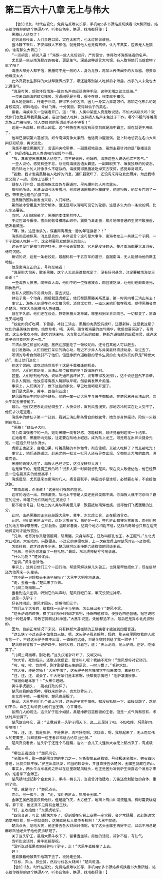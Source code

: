 # 第二百六十八章 无上与伟大
        【告知书友，时代在变化，免费站点难以长存，手机app多书源站点切换看书大势所趋，站长给你推荐的这个换源APP，听书音色多、换源、找书都好使！】
       黑螣让人给吃了！
       这则消息传出，人们目瞪口呆，实在太邪门，也太过惊世骇俗。
       当冷静下来后，不仅海族人不相信，就是其他人也觉得离谱，认为不真实，应该是人杜撰的，谁有那么大胃口？
       “一派胡言，胡说八道！”海族一些人先后驳斥，严厉警告，休得败坏海族强者的名声。
       尤其是一些从南海登岸的强者，更是生气，深感这种谣言太可恨，有人敢将他们当成食物？疯了吗？
       海族大部分人都不信，黑螣可不是一般的人，身为龙族，再加上传传闻中的大杀器，想要杀他难度太大！
       此外真要发生那样的大战早就传出来了，哪还能等到被人吃掉后才泄露，出手的人未免也太沉得住气。
       “真是可笑，想败坏我南海一脉的名声也应该换种手段，这种无稽之谈太低级。”
       一位来自南海的蚌女嗤笑，言语间尽是不屑，很不在意，根本就不相信。
       自从她登岸后，行走于世间，获得不小的名声，因为一身实力非常可怕，再加之化形后的她身段窈窕，明眸皓齿，青丝飞舞，十分美丽，获得蚌仙子的美名。
       接着，海族中又一位强者开口，道：“嘿，人类中某些人真是敢说话，不怕大祸临头吗？就凭你们也敢羞辱我黑螣兄弟，妄谈他被人吃掉，这样损人名声未免过于下作。哪个不服气等着黑龙族上门横扫吧，凭人类目前的所谓高手还不够看！”
       这是一头虎鲸，称得上凶猛，这个种族在天地没有异变前就是海中霸主，现在就更不用说了。
       他早已撕裂第六道枷锁，如今南海竞争太激烈，他远离血腥漩涡，登上陆地想要在名山大川间获取机缘，再次进化。
       海族不相信黑螣死了，言语间夹枪带棒，一副蔑视地姿态，虽然主要针对的是“散播谣言者”，但却对陆上的人类也相当傲慢与不屑。
       “唉，真希望黑螣真被人给吃了，而不是谣传，他妈的，海族这些人说话也忒不客气。”
       一些人议论，感觉有些不忿，总觉得海族言语太霸道，一副睥睨天下、唯我独尊的的姿态。
       说的陆地上的人好像多么不堪似的，海族觉得黑螣被吃掉天方夜谭，感觉非常可笑。
       “抱歉，我才发完黑螣被人吃掉的消息，通讯器就坏了，还没有来得及发出照片，为此我特意又跑了一趟，现在上证据！”
       就在人们不忿，暗感海族太自负与霸道时，早先爆料的人再次露头。
       依照他所说，三清山如今冰天雪地，他那通讯器摔进冰窟窿里，彻底损毁，他又专门跑了一趟，带来更先进的拍摄工具。
       当黑螣的照片被发出来后，人们哗然。
       虽然被冰雪覆盖大部分躯体，但还是可以清晰可见它的轮廓，这是多么大的一条蛟蛇啊，比火车还要长。
       当时，人们就眼晕了，黑螣的本体果然吓人。
       不过它如今很惨，雪白的骸骨横陈山岭中，震慑飞禽走兽，那片地带普通的生灵不敢接近，透发着威压。
       “啊，谁，这是谁杀的，谋害南海黑龙一脉的年轻强者？！”
       海族彻底被惊呆，消息是真的，并非谣言？这可是大事件，南海老龙王一共就三个子嗣，一下子就被人吃掉一个，这必然要引发他惊天的怒火。
       这头老龙可是相当的护犊子，绝不会善罢甘休，它若是发狂的话，整片南海都要大浪滔天，诸岛沉陷。
       确切的说，这是一条老蛟蛇，最起码有一千五百年的道行，盘踞南海，无人能撼动他的霸主地位。
       他是南海真正的王，号称至强者！
       “真是胆大包天，敢杀黑螣，这个人无论是谁都死定了，没有任何悬念，注定要被南海龙王击杀！”
       一些海族人愤懑，同来自大海，他们中的一位强者被杀，而且被吃掉，让他们也颜面无光，同仇敌忾。
       也有人说照片不见得为真，要去求证。
       蚌仙子第一个动身，而后就是虎鲸王，他们都跟黑螣关系莫逆，第一时间向着三清山杀去！
       事实上，海族人到现在也不太相信呢，消息太突然，一直以来他们都在看戏，觉得黑螣会虐杀楚风，持掌大杀器横扫人族诸雄。
       就在不久前，他们还在谈论，静等黑螣大发神威，哪里料到半日间而已，一切都变了，简直是天塌地陷！
       “蛟蛇肉真好吃啊，下雪后，冰封三清山，黑螣的肉质没有腐坏，还很新鲜，这是我这辈子吃到的最美味的食物，绝世珍肴。唔，天啊，蕴含着海量的血气精华，我感觉要突破了，有奇效，这么多我吃不完，胆大的快来吧。火车那么粗长的蛟蛇，挣断六道枷锁的凶猛生灵，或许这辈子也只能吃到这一次。”
       三清山那位相当的大胆，居然在那里吃了一顿蛟蛇肉，还号召其他人可以赶去。
       这引发轰动，人们目瞪口呆后的确心动，附近不少异人与异类最终直接动身，杀过去了。
       所谓的珍肴自然吸引不了他们，但是挣断六道枷锁的恐怖生灵的血肉或许真的算是“稀世大药”，能让他们进化！
       在这个世间，谁吃过绝世高手？这是千载难逢的机会。
       同时，人们也意识倒，三清山那位故意的吧？跟海族作对。
       甚至，人们想到他的话，说早先通讯器坏掉了，没有来得及发照片，这个说法显然不靠谱。
       许多人猜测，他故意等海族人跳脚驳斥呢，然后再发照片奚落。
       事实上，人们猜对了，做下这些的家伙，早已吃饱喝足开溜了。
       他们是大黑牛、黄牛、西伯利亚虎！
       楚风跟两头牛时刻保持联系，他的一举一动大黑牛与黄牛都知道，在楚风离开三清山时，两头牛就去接替他了。
       最后，他们又把东北虎给喊去了，大快朵颐，直到风雪漫天，那地方冷的实在让人受不了，他们才决定退走。
       海族中的蚌仙子第一个赶到，看到三清山那条雪白的蛟蛇骨，她当即身体摇动，险些一头栽倒在地上。
       “黑螣！”蚌仙子大叫。
       同为南海强者中的一员，她对黑螣一向有好感，怎能料到，最终竟看到这样一个结果。
       在她看来，黑螣所向无敌，注定要在陆地上崛起，成为陆上龙王，可是现在出师未捷身先死，一腔抱负尽付东流水。
       虎鲸王也赶来，目瞪口呆，盯着黑螣的本体骸骨，彻底傻眼，真被人吃掉了？而且被吃光！
       事实上，他们道路遥远，赶来之前一批又一批异人还有异类出现，全都割走大块的血肉，满载而去。
       黑螣的确被人吃了，海族人已经证实，这引发轩然大波！
       这是谁干的，是楚魔王做的吗？很多人第一时间就想到楚风，现在没人敢低估他，他已经算是一位名副其实的绝世高手！
       海族震怒，尤其是来自南海的几人，扬言要联手，确定凶手是谁后，必然要击杀，不会给他活路。
       “欺南海者，杀无赦！”这是他们强势的宣言。
       这样的话语一出，群情激愤，陆地上不管是人类还是异类都不满，你海族人就不可杀吗？霸道的过分，难道只允许陆地的生灵被杀？
       都不用谁号召，陆地上的人类与异类便几乎一致要抵制南海龙族，觉得他们飞扬跋扈的过分。
       此时，击杀黑螣的正主已经跟大黑牛、黄牛、东北虎汇合，正在把酒言欢。
       此时，他们距离庐山不远，远处大雪纷飞，白茫茫一片，整片庐山都被冰雪覆盖，而他们居住的地方却绿意葱茏，生机勃勃，温暖如春夏，这两个地方相距不远，这样的奇景也只有在这天地异变时才能欣赏到。
       “兄弟，老哥对你真是佩服啊，斩黑螣，只身杀群王，还敢叫板孔雀王，本王服气。”东北虎大口喝酒，大碗吃肉，兴致很高，不过它的确很吃惊，上一次在龙虎山时楚风时还不及他呢。
       怎能料到，这才过去多少天，楚风就可以杀挣断六道枷锁的顶级王者。
       “兄弟，老哥为你准备了一桩礼物。”最后，东北虎神秘兮兮地说道。
       “什么礼物？”楚风诧异。
       “坐骑。”黄牛告诉他。
       事实上，这两日他们三个一起行动，帮楚风解决掉几头兽王，也算是帮他报仇了，现在居然还为他弄来一头坐骑。
       “你不是一只想找头王级坐骑吗？”大黑牛大咧咧地说道。
       “走，去看一看。”楚风来了兴致。
       “儿啊二啊而啊……”
       当看到这头坐骑，听到它的叫声时，楚风目瞪口呆，半天没回过神来。
       这是一头驴子！
       好长时间后，楚风才回头，想捶他们三个。
       “你们三个大爷的，给我找一头驴子当坐骑，怎么骑出去？”楚风不忿。
       “这头驴跑的贼快，费了我们很长时间才抓到，挣断四道枷锁，便接近四倍音速，据它说吃到过一种轻身果，导致它拥有这种神速。”大黑牛说道，凭他都追不上，最后还是靠东北虎抓到的。
       因为，目前正常情况下来说，只有挣断六道枷锁的王级强者才能达到四倍音速。
       “这么快？不过还是不如我自己快。嗯，这头驴子看着眼熟，妈的，那天夜里围攻我的人就有它一个，不过这头驴子蔫不出溜，一直躲在远处，只是关键时刻给了我一蹄子！”
       楚风想到曾挨了一记驴蹄子，顿时大怒，盯着它，道：“天上龙肉，地上驴肉。正好，吃掉算了。”
       “儿啊二啊而啊，别吃我。”这头灰毛驴吓坏了，又喊又叫。
       “你大爷，死到临头，还敢占我便宜，管谁叫儿呢？我抽不死你！”楚风想将对它动刀。
       “哞，哞，哞，饶命啊，刚才那是我天生的语言，一时习惯了。”毛驴求饶。
       “你大爷，还是欠抽！”大黑牛恼了，这头驴子居然哞哞学牛叫来求饶，真是找打。
       “汪，汪，汪，误会了，牛大哥咱们是本家啊，快帮我求情吧！”毛驴凄凄惨惨。
       “谁跟你是本家？！”大黑牛瞪眼。
       黄牛手抚额头，一副被打败的样子。
       楚风则看的直愣神，哪找来的驴子，也太软骨头了。
       东北虎干咳，一番解释，楚风也是服了。
       据闻，大黑牛他们几个追上它时，这头驴子贪生怕死，都没有抵抗一下，直接就跪了，求他们不杀，自己主动说要为他们当坐骑，心甘情愿。
       按照几人的说法，这头驴子胆小如鼠，虽是挣断四道枷锁的王者，但是一点气魄都没有，求饶时声泪俱下。
       楚风故意吓它，道：“让我骑着一头驴子闯天下，这……还是算了吧，不如吃掉，焖黑驴肉，香喷喷！”
       “哞，汪，汪，我是灰驴，不是黑驴，肉不好吃啊。求饶命，啊，我想起来了，无上而又伟大的楚魔王，我知道有一位王者非常适合给您当坐骑。”
       楚风真没看出，这头驴子还是个马屁精，这么一会儿工夫连伟大与无上都出来了，有点极品。
       “哪位王者适合？”楚风问它。
       “金雕王啊，那一晚是围攻你的主力之一，它撕裂第五道枷锁，号称极速金雕王，拥有四倍音速，比我只快不慢。”驴王出卖队友，相当的软骨头，并且直接告诉楚风，金雕王就藏在庐山。
       事实上，两头牛与东北虎之所以在这里跟楚风碰头，也正是因为听到驴王泄露这个消息才来的，准备拿下金雕王。
       楚风顿时想起那个金发男子，手持一柄长刀，当夜曾对他猛攻，刀锋还曾划破他的身体，重创了他。
       “嗯，就是他了！”楚风点头。
       而后，他一挥手，道：“走，我们去庐山，抓那头金雕。”
       金雕王虽然速度没有他快，但是能飞天，太方便了，地面上有山川河流阻挡，有时需要绕路等，算下来，他还真不见得有金雕王快。
       “好，去收拾他！”东黑虎呲牙。
       “四倍音速，可比飞机快大多了，捉到后在它背上安置一座宫殿，会非常舒服，边赶路边饮酒享用珍肴，想一想就美妙，这简直是私人豪华专机啊！”大黑牛叹道。
       楚风点头，哈哈大笑，他正要去各大财阀讨债呢，有了这头金雕王再好不过，以后不用总是麻烦陆通老头子给他安排航班了。
       关于这头驴王，最后大黑牛收下了，留着当坐骑，用他的话说，骑驴不俗，有仙气。
       当听到这话时，黄牛直接鄙视。
       “没听说过张果老倒骑驴吗？驴子，走！”大黑牛直接坐了上去。
       砰！
       但紧接着他被黄牛给踹下去了，被抢走坐骑。
       “目标，庐山，抓坐骑，然后讨伐各大财阀！”楚风说道。
       【告知书友，时代在变化，免费站点难以长存，手机app多书源站点切换看书大势所趋，站长给你推荐的这个换源APP，听书音色多、换源、找书都好使！】